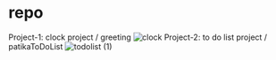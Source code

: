 # repo
Project-1: clock project / greeting
![clock](https://user-images.githubusercontent.com/84522906/228369342-f35f98fe-d81f-45b3-a054-64a285e00cf1.PNG)
Project-2: to do list project / patikaToDoList
![todolist (1)](https://github.com/ZekiyeOzdemir/Kodluyoruz-Patika-FrontEnd/assets/84522906/51d8b206-5eb5-4fd5-ad44-29052d846f35)

